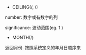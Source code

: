 - CEILING(/<number/>, /<significance/>)  

number: 数字或有数字的列
  
significance: 波动范围(eg. 1 )
  
- MONTH(/<datetime/>)  

返回月份. 按照系统定义的年月日顺序来
